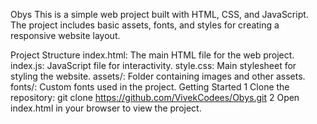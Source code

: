 Obys
This is a simple web project built with HTML, CSS, and JavaScript. The project includes basic assets, fonts, and styles for creating a responsive website layout.

Project Structure
index.html: The main HTML file for the web project.
index.js: JavaScript file for interactivity.
style.css: Main stylesheet for styling the website.
assets/: Folder containing images and other assets.
fonts/: Custom fonts used in the project.
Getting Started
1 Clone the repository:
  git clone https://github.com/VivekCodees/Obys.git
2 Open index.html in your browser to view the project.
